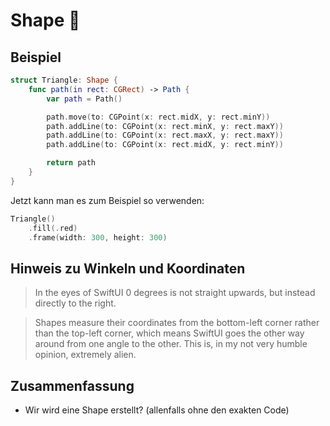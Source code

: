 # Shape 🍏

## Beispiel
```swift
struct Triangle: Shape {
    func path(in rect: CGRect) -> Path {
        var path = Path()

        path.move(to: CGPoint(x: rect.midX, y: rect.minY))
        path.addLine(to: CGPoint(x: rect.minX, y: rect.maxY))
        path.addLine(to: CGPoint(x: rect.maxX, y: rect.maxY))
        path.addLine(to: CGPoint(x: rect.midX, y: rect.minY))

        return path
    }
}
```

Jetzt kann man es zum Beispiel so verwenden:

```swift
Triangle()
    .fill(.red)
    .frame(width: 300, height: 300)
```


## Hinweis zu Winkeln und Koordinaten
> In the eyes of SwiftUI 0 degrees is not straight upwards, but instead directly to the right.

> Shapes measure their coordinates from the bottom-left corner rather than the top-left corner, which means SwiftUI goes the other way around from one angle to the other. This is, in my not very humble opinion, extremely alien.

## Zusammenfassung
- Wir wird eine Shape erstellt? (allenfalls ohne den exakten Code)